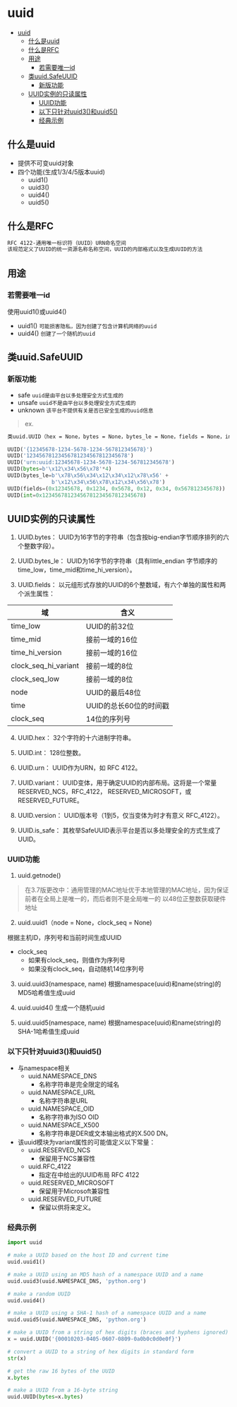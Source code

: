 # uuid

- [uuid](#uuid)
  - [什么是uuid](#什么是uuid)
  - [什么是RFC](#什么是rfc)
  - [用途](#用途)
    - [若需要唯一id](#若需要唯一id)
  - [类uuid.SafeUUID](#类uuidsafeuuid)
    - [新版功能](#新版功能)
  - [UUID实例的只读属性](#uuid实例的只读属性)
    - [UUID功能](#uuid功能)
    - [以下只针对uuid3()和uuid5()](#以下只针对uuid3和uuid5)
    - [经典示例](#经典示例)

## 什么是uuid

- 提供不可变uuid对象
- 四个功能(生成1/3/4/5版本uuid)
  - uuid1()
  - uuid3()
  - uuid4()
  - uuid5()

## 什么是RFC

```txt
RFC 4122-通用唯一标识符（UUID）URN命名空间
该规范定义了UUID的统一资源名称名称空间，UUID的内部格式以及生成UUID的方法
```

## 用途

### 若需要唯一id

使用uuid1()或uuid4()

- uuid1()
`可能损害隐私，因为创建了包含计算机网络的uuid`
- uuid4()
`创建了一个随机的uuid`

## 类uuid.SafeUUID

### 新版功能

- safe
`uuid是由平台以多处理安全方式生成的`
- unsafe
`uuid不是由平台以多处理安全方式生成的`
- unknown
`该平台不提供有关是否已安全生成的uuid信息`

> ex.

```txt
类uuid.UUID（hex = None，bytes = None，bytes_le = None，fields = None，int = None，version = None，*，is_safe = SafeUUID.unknown ）
```

```py
UUID('{12345678-1234-5678-1234-567812345678}')
UUID('12345678123456781234567812345678')
UUID('urn:uuid:12345678-1234-5678-1234-567812345678')
UUID(bytes=b'\x12\x34\x56\x78'*4)
UUID(bytes_le=b'\x78\x56\x34\x12\x34\x12\x78\x56' +
              b'\x12\x34\x56\x78\x12\x34\x56\x78')
UUID(fields=(0x12345678, 0x1234, 0x5678, 0x12, 0x34, 0x567812345678))
UUID(int=0x12345678123456781234567812345678)
```

## UUID实例的只读属性

1. UUID.bytes：
UUID为16字节的字符串（包含按big-endian字节顺序排列的六个整数字段）。

2. UUID.bytes_le：
UUID为16字节的字符串（具有little_endian 字节顺序的time_low，time_mid和time_hi_version）。

3. UUID.fields：
以元组形式存放的UUID的6个整数域，有六个单独的属性和两个派生属性：

| 域                   | 含义                   |
| -------------------- | ---------------------- |
| time_low             | UUID的前32位           |
| time_mid             | 接前一域的16位         |
| time_hi_version      | 接前一域的16位         |
| clock_seq_hi_variant | 接前一域的8位          |
| clock_seq_low        | 接前一域的8位          |
| node                 | UUID的最后48位         |
| time                 | UUID的总长60位的时间戳 |
| clock_seq            | 14位的序列号           |

4. UUID.hex：
32个字符的十六进制字符串。

5. UUID.int：
128位整数。

6. UUID.urn：
UUID作为URN，如 RFC 4122。

7. UUID.variant：
UUID变体，用于确定UUID的内部布局。这将是一个常量RESERVED_NCS，RFC_4122， RESERVED_MICROSOFT，或RESERVED_FUTURE。

8. UUID.version：
UUID版本号（1到5，仅当变体为时才有意义 RFC_4122）。

9. UUID.is_safe：
其枚举SafeUUID表示平台是否以多处理安全的方式生成了UUID。

### UUID功能

1. uuid.getnode()

> 在3.7版更改中：通用管理的MAC地址优于本地管理的MAC地址，因为保证前者在全局上是唯一的，而后者则不是全局唯一的
以48位正整数获取硬件地址

2. uuid.uuid1（node = None，clock_seq = None)

根据主机ID，序列号和当前时间生成UUID
- clock_seq
    - 如果有clock_seq，则值作为序列号
    - 如果没有clock_seq，自动随机14位序列号

3. uuid.uuid3(namespace, name)
根据namespace(uuid)和name(string)的MD5哈希值生成uuid

4. uuid.uuid4()
生成一个随机uuid

5. uuid.uuid5(namespace, name)
根据namespace(uuid)和name(string)的SHA-1哈希值生成uuid

### 以下只针对uuid3()和uuid5()

- 与namespace相关
  - uuid.NAMESPACE_DNS
    - 名称字符串是完全限定的域名
  - uuid.NAMESPACE_URL
    - 名称字符串是URL
  - uuid.NAMESPACE_OID
    - 名称字符串为ISO OID
  - uuid.NAMESPACE_X500
    - 名称字符串是DER或文本输出格式的X.500 DN。
- 该uuid模块为variant属性的可能值定义以下常量：
  - uuid.RESERVED_NCS
    - 保留用于NCS兼容性
  - uuid.RFC_4122
    - 指定在中给出的UUID布局 RFC 4122
  - uuid.RESERVED_MICROSOFT
    - 保留用于Microsoft兼容性
  - uuid.RESERVED_FUTURE
    - 保留以供将来定义。

### 经典示例

```py
import uuid

# make a UUID based on the host ID and current time
uuid.uuid1()

# make a UUID using an MD5 hash of a namespace UUID and a name
uuid.uuid3(uuid.NAMESPACE_DNS, 'python.org')

# make a random UUID
uuid.uuid4()

# make a UUID using a SHA-1 hash of a namespace UUID and a name
uuid.uuid5(uuid.NAMESPACE_DNS, 'python.org')

# make a UUID from a string of hex digits (braces and hyphens ignored)
x = uuid.UUID('{00010203-0405-0607-0809-0a0b0c0d0e0f}')

# convert a UUID to a string of hex digits in standard form
str(x)

# get the raw 16 bytes of the UUID
x.bytes

# make a UUID from a 16-byte string
uuid.UUID(bytes=x.bytes)
```
